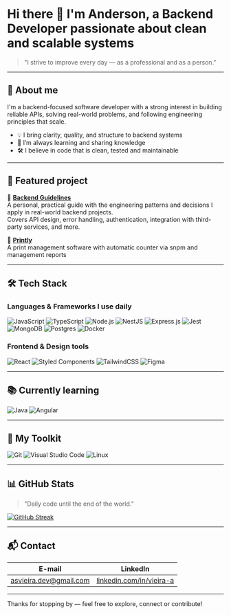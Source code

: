 # Hi there 👋 I'm Anderson, a Backend Developer passionate about clean and scalable systems

> "I strive to improve every day — as a professional and as a person."

---

## 🚀 About me

I'm a backend-focused software developer with a strong interest in building reliable APIs, solving real-world problems, and following engineering principles that scale.

- 💡 I bring clarity, quality, and structure to backend systems
- 🧠 I’m always learning and sharing knowledge
- 🛠️ I believe in code that is clean, tested and maintainable

---

## 🧭 Featured project

📘 **[Backend Guidelines](https://github.com/vieira-a/backend-guidelines)**  
A personal, practical guide with the engineering patterns and decisions I apply in real-world backend projects.  
Covers API design, error handling, authentication, integration with third-party services, and more.

📘 **[Printly](https://github.com/vieira-a/Printly.Backend)**  
A print management software with automatic counter via snpm and management reports

---

## 🛠️ Tech Stack

### Languages & Frameworks I use daily

![JavaScript](https://img.shields.io/badge/javascript-%23323330.svg?style=for-the-badge&logo=javascript&logoColor=%23F7DF1E)
![TypeScript](https://img.shields.io/badge/typescript-%23007ACC.svg?style=for-the-badge&logo=typescript&logoColor=white)
![Node.js](https://img.shields.io/badge/node.js-6DA55F?style=for-the-badge&logo=node.js&logoColor=white)
![NestJS](https://img.shields.io/badge/nestjs-%23E0234E.svg?style=for-the-badge&logo=nestjs&logoColor=white)
![Express.js](https://img.shields.io/badge/express.js-%23404d59.svg?style=for-the-badge&logo=express&logoColor=%2361DAFB)
![Jest](https://img.shields.io/badge/-jest-%23C21325?style=for-the-badge&logo=jest&logoColor=white)
![MongoDB](https://img.shields.io/badge/MongoDB-%234ea94b.svg?style=for-the-badge&logo=mongodb&logoColor=white)
![Postgres](https://img.shields.io/badge/postgres-%23316192.svg?style=for-the-badge&logo=postgresql&logoColor=white)
![Docker](https://img.shields.io/badge/Docker-2496ED?style=for-the-badge&logo=docker&logoColor=white)

### Frontend & Design tools

![React](https://img.shields.io/badge/react-%2320232a.svg?style=for-the-badge&logo=react&logoColor=%2361DAFB)
![Styled Components](https://img.shields.io/badge/styled--components-DB7093?style=for-the-badge&logo=styled-components&logoColor=white)
![TailwindCSS](https://img.shields.io/badge/tailwindcss-%2338B2AC.svg?style=for-the-badge&logo=tailwind-css&logoColor=white)
![Figma](https://img.shields.io/badge/figma-%23F24E1E.svg?style=for-the-badge&logo=figma&logoColor=white)

---

## 📚 Currently learning

![Java](https://img.shields.io/badge/java-%23ED8B00.svg?style=for-the-badge&logo=openjdk&logoColor=white)
![Angular](https://img.shields.io/badge/angular.js-%23E23237.svg?style=for-the-badge&logo=angularjs&logoColor=white)

---

## 🔧 My Toolkit

![Git](https://img.shields.io/badge/git-%23F05033.svg?style=for-the-badge&logo=git&logoColor=white)
![Visual Studio Code](https://img.shields.io/badge/Visual%20Studio%20Code-0078d7.svg?style=for-the-badge&logo=visual-studio-code&logoColor=white)
![Linux](https://img.shields.io/badge/Linux-FCC624?style=for-the-badge&logo=linux&logoColor=black)

---

## 📊 GitHub Stats

> "Daily code until the end of the world."

[![GitHub Streak](https://streak-stats.demolab.com?user=vieira-a&theme=onedark-duo&hide_border=true)](https://git.io/streak-stats)

---

## 📬 Contact

| E-mail                               | LinkedIn                                |
|--------------------------------------|------------------------------------------|
| [asvieira.dev@gmail.com](mailto:asvieira.dev@gmail.com) | [linkedin.com/in/vieira-a](https://www.linkedin.com/in/vieira-a) |

---

Thanks for stopping by — feel free to explore, connect or contribute!
